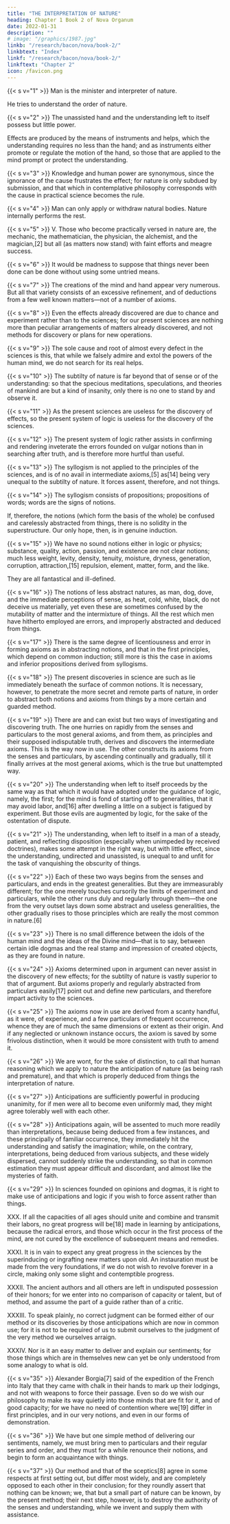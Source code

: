 ```yaml
---
title: "THE INTERPRETATION OF NATURE"
heading: Chapter 1 Book 2 of Nova Organum
date: 2022-01-31
description: ""
# image: "/graphics/1987.jpg"
linkb: "/research/bacon/nova/book-2/"
linkbtext: "Index"
linkf: "/research/bacon/nova/book-2/"
linkftext: "Chapter 2"
icon: /favicon.png
---
```


{{< s v="1" >}} Man is the minister and interpreter of nature. 

He tries to understand the order of nature. <!-- , either with regard to things or the mind, permit him, and neither knows nor is capable of more. -->


{{< s v="2" >}} The unassisted hand and the understanding left to itself possess but little power. 

Effects are produced by the means of instruments and helps, which the understanding requires no less than the hand; and as instruments either promote or regulate the motion of the hand, so those that are applied to the mind prompt or protect the understanding.


{{< s v="3" >}} Knowledge and human power are synonymous, since the ignorance of the cause frustrates the effect; for nature is only subdued by submission, and that which in contemplative philosophy corresponds with the cause in practical science becomes the rule.

{{< s v="4" >}} Man can only apply or withdraw natural bodies. Nature internally performs the rest.


{{< s v="5" >}} V. Those who become practically versed in nature are, the mechanic, the mathematician, the physician, the alchemist, and the magician,[2] but all (as matters now stand) with faint efforts and meagre success.


{{< s v="6" >}} It would be madness to suppose that things never been done can be done without using some untried means.


{{< s v="7" >}} The creations of the mind and hand appear very numerous. But all that variety consists of an excessive refinement, and of deductions from a few well known matters—not of a number of axioms.

{{< s v="8" >}} Even the effects already discovered are due to chance and experiment rather than to the sciences; for our present sciences are nothing more than peculiar arrangements of matters already discovered, and not methods for discovery or plans for new operations.

{{< s v="9" >}} The sole cause and root of almost every defect in the sciences is this, that while we falsely admire and extol the powers of the human mind, we do not search for its real helps.

{{< s v="10" >}} The subtilty of nature is far beyond that of sense or of the understanding: so that the specious meditations, speculations, and theories of mankind are but a kind of insanity, only there is no one to stand by and observe it.

{{< s v="11" >}} As the present sciences are useless for the discovery of effects, so the present system of logic is useless for the discovery of the sciences.

{{< s v="12" >}} The present system of logic rather assists in confirming and rendering inveterate the errors founded on vulgar notions than in searching after truth, and is therefore more hurtful than useful.

{{< s v="13" >}} The syllogism is not applied to the principles of the sciences, and is of no avail in intermediate axioms,[5] as[14] being very unequal to the subtilty of nature. It forces assent, therefore, and not things.

{{< s v="14" >}} The syllogism consists of propositions; propositions of words; words are the signs of notions. 

If, therefore, the notions (which form the basis of the whole) be confused and carelessly abstracted from things, there is no solidity in the superstructure. Our only hope, then, is in genuine induction.

{{< s v="15" >}} We have no sound notions either in logic or physics; substance, quality, action, passion, and existence are not clear notions; much less weight, levity, density, tenuity, moisture, dryness, generation, corruption, attraction,[15] repulsion, element, matter, form, and the like. 

They are all fantastical and ill-defined.

{{< s v="16" >}} The notions of less abstract natures, as man, dog, dove, and the immediate perceptions of sense, as heat, cold, white, black, do not deceive us materially, yet even these are sometimes confused by the mutability of matter and the intermixture of things. All the rest which men have hitherto employed are errors, and improperly abstracted and deduced from things.

{{< s v="17" >}} There is the same degree of licentiousness and error in forming axioms as in abstracting notions, and that in the first principles, which depend on common induction; still more is this the case in axioms and inferior propositions derived from syllogisms.

{{< s v="18" >}} The present discoveries in science are such as lie immediately beneath the surface of common notions. It is necessary, however, to penetrate the more secret and remote parts of nature, in order to abstract both notions and axioms from things by a more certain and guarded method.

{{< s v="19" >}} There are and can exist but two ways of investigating and discovering truth. The one hurries on rapidly from the senses and particulars to the most general axioms, and from them, as principles and their supposed indisputable truth, derives and discovers the intermediate axioms. This is the way now in use. The other constructs its axioms from the senses and particulars, by ascending continually and gradually, till it finally arrives at the most general axioms, which is the true but unattempted way.

{{< s v="20" >}} The understanding when left to itself proceeds by the same way as that which it would have adopted under the guidance of logic, namely, the first; for the mind is fond of starting off to generalities, that it may avoid labor, and[16] after dwelling a little on a subject is fatigued by experiment. But those evils are augmented by logic, for the sake of the ostentation of dispute.

{{< s v="21" >}} The understanding, when left to itself in a man of a steady, patient, and reflecting disposition (especially when unimpeded by received doctrines), makes some attempt in the right way, but with little effect, since the understanding, undirected and unassisted, is unequal to and unfit for the task of vanquishing the obscurity of things.

{{< s v="22" >}} Each of these two ways begins from the senses and particulars, and ends in the greatest generalities. But they are immeasurably different; for the one merely touches cursorily the limits of experiment and particulars, while the other runs duly and regularly through them—the one from the very outset lays down some abstract and useless generalities, the other gradually rises to those principles which are really the most common in nature.[6]

{{< s v="23" >}} There is no small difference between the idols of the human mind and the ideas of the Divine mind—that is to say, between certain idle dogmas and the real stamp and impression of created objects, as they are found in nature.

{{< s v="24" >}} Axioms determined upon in argument can never assist in the discovery of new effects; for the subtilty of nature is vastly superior to that of argument. But axioms properly and regularly abstracted from particulars easily[17] point out and define new particulars, and therefore impart activity to the sciences.

{{< s v="25" >}} The axioms now in use are derived from a scanty handful, as it were, of experience, and a few particulars of frequent occurrence, whence they are of much the same dimensions or extent as their origin. And if any neglected or unknown instance occurs, the axiom is saved by some frivolous distinction, when it would be more consistent with truth to amend it.

{{< s v="26" >}} We are wont, for the sake of distinction, to call that human reasoning which we apply to nature the anticipation of nature (as being rash and premature), and that which is properly deduced from things the interpretation of nature.

{{< s v="27" >}} Anticipations are sufficiently powerful in producing unanimity, for if men were all to become even uniformly mad, they might agree tolerably well with each other.

{{< s v="28" >}} Anticipations again, will be assented to much more readily than interpretations, because being deduced from a few instances, and these principally of familiar occurrence, they immediately hit the understanding and satisfy the imagination; while, on the contrary, interpretations, being deduced from various subjects, and these widely dispersed, cannot suddenly strike the understanding, so that in common estimation they must appear difficult and discordant, and almost like the mysteries of faith.

{{< s v="29" >}} In sciences founded on opinions and dogmas, it is right to make use of anticipations and logic if you wish to force assent rather than things.

XXX. If all the capacities of all ages should unite and combine and transmit their labors, no great progress will be[18] made in learning by anticipations, because the radical errors, and those which occur in the first process of the mind, are not cured by the excellence of subsequent means and remedies.

XXXI. It is in vain to expect any great progress in the sciences by the superinducing or ingrafting new matters upon old. An instauration must be made from the very foundations, if we do not wish to revolve forever in a circle, making only some slight and contemptible progress.

XXXII. The ancient authors and all others are left in undisputed possession of their honors; for we enter into no comparison of capacity or talent, but of method, and assume the part of a guide rather than of a critic.

XXXIII. To speak plainly, no correct judgment can be formed either of our method or its discoveries by those anticipations which are now in common use; for it is not to be required of us to submit ourselves to the judgment of the very method we ourselves arraign.

XXXIV. Nor is it an easy matter to deliver and explain our sentiments; for those things which are in themselves new can yet be only understood from some analogy to what is old.

{{< s v="35" >}} Alexander Borgia[7] said of the expedition of the French into Italy that they came with chalk in their hands to mark up their lodgings, and not with weapons to force their passage. Even so do we wish our philosophy to make its way quietly into those minds that are fit for it, and of good capacity; for we have no need of contention where we[19] differ in first principles, and in our very notions, and even in our forms of demonstration.

{{< s v="36" >}} We have but one simple method of delivering our sentiments, namely, we must bring men to particulars and their regular series and order, and they must for a while renounce their notions, and begin to form an acquaintance with things.


{{< s v="37" >}} Our method and that of the sceptics[8] agree in some respects at first setting out, but differ most widely, and are completely opposed to each other in their conclusion; for they roundly assert that nothing can be known; we, that but a small part of nature can be known, by the present method; their next step, however, is to destroy the authority of the senses and understanding, while we invent and supply them with assistance.
